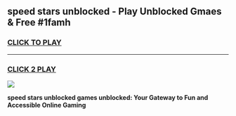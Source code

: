 
## speed stars unblocked - Play Unblocked Gmaes & Free #1famh
<h3>
<a href="https://news.freeplayer.one?title=speed_stars_unblocked&ref=24F">CLICK TO PLAY</a></h3>
<hr>

<h3>
<a href="https://news.freeplayer.one?title=speed_stars_unblocked&ref=24F">CLICK 2 PLAY</a>
  
</h3>

<a href="https://news.freeplayer.one?title=speed_stars_unblocked&ref=24F/"><img src="https://clearcache.store/games.png"></a>


**speed stars unblocked games unblocked: Your Gateway to Fun and Accessible Online Gaming**
